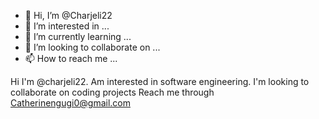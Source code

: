 - 👋 Hi, I’m @Charjeli22
- 👀 I’m interested in ...
- 🌱 I’m currently learning ...
- 💞️ I’m looking to collaborate on ...
- 📫 How to reach me ...

<!---
Charjeli22/Charjeli22 is a ✨ special ✨ repository because its `README.md` (this file) appears on your GitHub profile.
You can click the Preview link to take a look at your changes.
--->
Hi I'm @charjeli22.
Am interested in software engineering.
I'm looking to collaborate on coding projects
Reach me through Catherinengugi0@gmail.com
